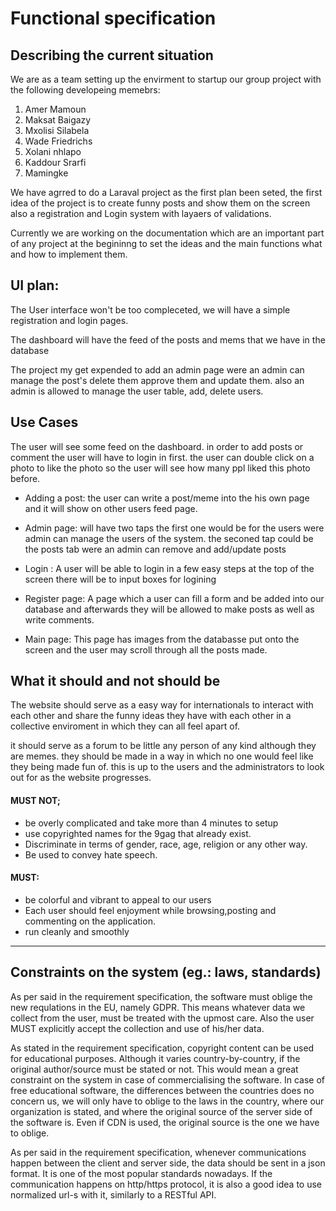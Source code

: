 # Functional specification

## Describing the current situation

We are as a team setting up the envirment to startup our group project with the following developeing memebrs:

1. Amer Mamoun
2. Maksat Baigazy
3. Mxolisi Silabela
4. Wade Friedrichs
5. Xolani nhlapo
6. Kaddour Srarfi
7. Mamingke

We have agrred to do a Laraval project as the first plan been seted, the first idea of the project is to create funny posts and show them on the screen also a registration and Login system with layaers of validations.

Currently we are working on the documentation which are an important part of any project at the begininng to set the ideas and the main functions what and how to implement them.

## UI plan:

The User interface won't be too compleceted, we will have a simple registration and login pages.

The dashboard will have the feed of the posts and mems that we have in the database

The project my get expended to add an admin page were an admin can manage the post's delete them approve them and update them. also an admin is allowed to manage the user table, add, delete users.

## Use Cases

The user will see some feed on the dashboard. in order to add posts or comment the user will have to login in first. the user can double click on a photo to like the photo so the user will see how many ppl liked this photo before.

- Adding a post:
the user can write a post/meme into the his own page and it will show on other users feed page.

- Admin page:
will have two taps the first one would be for the users were admin can manage the users of the system.
the seconed tap could be the posts tab were an admin can remove and add/update posts

- Login :
A user will be able to login in a few easy steps at the top of the screen there will be to input boxes for logining

- Register page:
A page which a user can fill a form and be added into our database and afterwards they will be allowed to make posts as well as write comments.

- Main page:
This page has images from the databasse put onto the screen and the user may scroll through all the posts made.

## What it should and not should be 

The website should serve as a easy way for internationals to interact with each other and share the funny ideas they have with each other in a collective enviroment in which they can all feel apart of. 

it should serve as a forum to be little any person of any kind although they are memes. they should be made in a way in which no one would feel like they being made fun of. this is up to the users and the administrators to look out for as the website progresses.

#### MUST NOT;
- be overly complicated and take more than 4 minutes to setup
- use copyrighted names for the 9gag that already exist.
- Discriminate in terms of gender, race, age, religion or any other way.
- Be used to convey hate speech.

#### MUST:
- be colorful and vibrant to appeal to our users
- Each user should feel enjoyment while browsing,posting and commenting on the application.
- run cleanly and smoothly


---


## Constraints on the system (eg.: laws, standards)
As per said in the requirement specification, the software must oblige the new requlations in the EU, namely GDPR. This means whatever data we collect from the user, must be treated with the upmost care. Also the user MUST explicitly accept the collection and use of his/her data.

As stated in the requirement specification, copyright content can be used for educational purposes. Although it varies country-by-country, if the original author/source must be stated or not. This would mean a great constraint on the system in case of commercialising the software. In case of free educational software, the differences between the countries does no concern us, we will only have to oblige to the laws in the country, where our organization is stated, and where the original source of the server side of the software is. Even if CDN is used, the original source is the one we have to oblige.

As per said in the requirement specification, whenever communications happen between the client and server side, the data should be sent in a json format. It is one of the most popular standards nowadays. If the communication happens on http/https protocol, it is also a good idea to use normalized url-s with it, similarly to a RESTful API.
